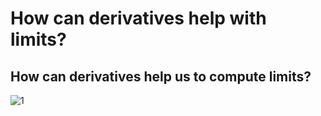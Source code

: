 # How can derivatives help with limits?
## How can derivatives help us to compute limits?
![1](https://d.pr/17yW8+)
